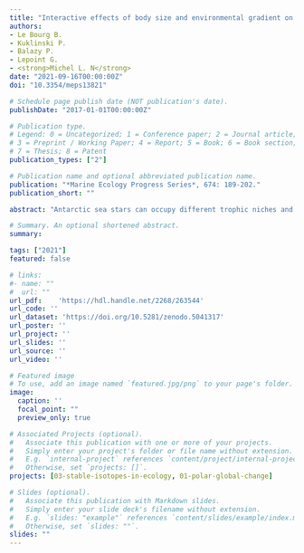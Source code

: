```yaml
---
title: "Interactive effects of body size and environmental gradient on the trophic ecology of sea stars in an Antarctic fjord"
authors:
- Le Bourg B.
- Kuklinski P.
- Balazy P.
- Lepoint G.
- <strong>Michel L. N</strong>
date: "2021-09-16T00:00:00Z"
doi: "10.3354/meps13821"

# Schedule page publish date (NOT publication's date).
publishDate: "2017-01-01T00:00:00Z"

# Publication type.
# Legend: 0 = Uncategorized; 1 = Conference paper; 2 = Journal article;
# 3 = Preprint / Working Paper; 4 = Report; 5 = Book; 6 = Book section;
# 7 = Thesis; 8 = Patent
publication_types: ["2"]

# Publication name and optional abbreviated publication name.
publication: "*Marine Ecology Progress Series*, 674: 189-202."
publication_short: ""

abstract: "Antarctic sea stars can occupy different trophic niches and display different trophic levels, but, while the impacts of their body size and environmental features on their trophic niches are potentially important, they are presently understudied. Here we assessed the trophic ecology in relation to the size and habitat of sea stars in a fjord on King George Island (South Shetland Islands) using stable isotope values of carbon (δ13C), nitrogen (δ15N), and sulphur (δ34S). The disc radius influenced δ13C and δ15N values, whereas more limited changes in δ13C or δ34S values were related to arm length. Specifically, δ13C and δ15N values were linked to disc radius in generalist species (Diplasterias brandti and Odontaster validus), which could indicate ontogenetic diet shifts, while this relationship occurred less frequently in more specialised species (Bathybiaster loripes, Notasterias bongraini, and Perknaster sladeni). O. validus had a smaller isotopic niche size in the inner than the outer fjord. The niche overlap between D. brandti and O. validus was low in the inner fjord. Low resource availability within the fjord, linked to higher turbidity, could induce trophic niche constriction and interspecific resource segregation. This could represent a mechanism for competition avoidance in a resource-limited system. Conversely, higher resource availability could allow O. validus to expand and share its isotopic niche with D. brandti in the outer fjord with a limited risk of competition. This trophic plasticity will likely influence how O. validus copes with the present and future modification of environmental conditions induced by climate change."

# Summary. An optional shortened abstract.
summary: 

tags: ["2021"]
featured: false

# links:
#- name: ""
#  url: ""
url_pdf:	'https://hdl.handle.net/2268/263544'
url_code: ''
url_dataset: 'https://doi.org/10.5281/zenodo.5041317'
url_poster: ''
url_project: ''
url_slides: ''
url_source: ''
url_video: ''

# Featured image
# To use, add an image named `featured.jpg/png` to your page's folder. 
image:
  caption: ''
  focal_point: ""
  preview_only: true

# Associated Projects (optional).
#   Associate this publication with one or more of your projects.
#   Simply enter your project's folder or file name without extension.
#   E.g. `internal-project` references `content/project/internal-project/index.md`.
#   Otherwise, set `projects: []`.
projects: [03-stable-isotopes-in-ecology, 01-polar-global-change]

# Slides (optional).
#   Associate this publication with Markdown slides.
#   Simply enter your slide deck's filename without extension.
#   E.g. `slides: "example"` references `content/slides/example/index.md`.
#   Otherwise, set `slides: ""`.
slides: ""
---
```

